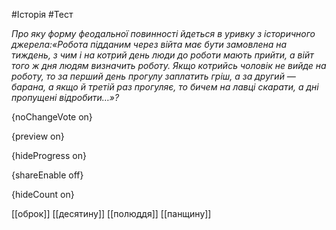 #Історія #Тест

*Про яку форму феодальної повинності йдеться в уривку з історичного джерела:«Робота  підданим через війта має бути замовлена на тиждень, з чим і на котрий  день люди до роботи мають прийти, а війт того ж дня людям визначить  роботу. Якщо котрийсь чоловік не вийде на роботу, то за перший день  прогулу заплатить гріш, а за другий — барана, а якщо й третій раз  прогуляє, то бичем на лавці скарати, а дні пропущені відробити…»?*

{noChangeVote on}

{preview on}

{hideProgress on}

{shareEnable off}

{hideCount on}

[[оброк]]
[[десятину]]
[[полюддя]]
[[панщину]]

